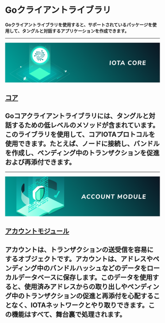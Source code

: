 # Goクライアントライブラリ
<!-- # Go client library -->

**Goクライアントライブラリを使用すると、サポートされているパッケージを使用して、タングルと対話するアプリケーションを作成できます。**

-------------------------
![Core](../images/core.png)
## [コア](../core/introduction/overview.md)
Goコアクライアントライブラリには、タングルと対話するための低レベルのメソッドが含まれています。このライブラリを使用して、コアIOTAプロトコルを使用できます。たとえば、ノードに接続し、バンドルを作成し、ペンディング中のトランザクションを促進および再添付できます。
-------------------------

-------------------------
![Account module](../images/account-module.png)
## [アカウントモジュール](../account-module/introduction/overview.md)
アカウントは、トランザクションの送受信を容易にするオブジェクトです。アカウントは、アドレスやペンディング中のバンドルハッシュなどのデータをローカルデータベースに保存します。このデータを使用すると、使用済みアドレスからの取り出しやペンディング中のトランザクションの促進と再添付を心配することなく、IOTAネットワークとやり取りできます。この機能はすべて、舞台裏で処理されます。
-------------------------

